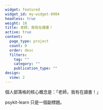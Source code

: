 ```yaml
---
widget: featured
widget_id: my-widget-0904
headless: true
weight: 10
title: 老師，我有在讀書！
active: true
content:
  page_type: project
  count: 0
  order: desc
  filters:
    tag: ""
    category: ""
    publication_type: ""
design:
  view: 2
---
```


個人部落格的核心概念是：「老師，我有在讀書！」

psykit-learn 只是一個副標題。
